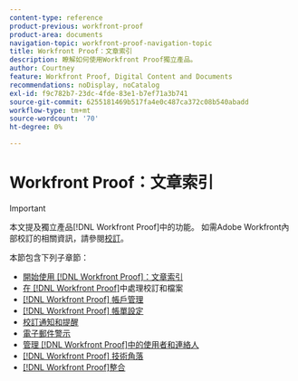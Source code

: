 ```yaml
---
content-type: reference
product-previous: workfront-proof
product-area: documents
navigation-topic: workfront-proof-navigation-topic
title: Workfront Proof：文章索引
description: 瞭解如何使用Workfront Proof獨立產品。
author: Courtney
feature: Workfront Proof, Digital Content and Documents
recommendations: noDisplay, noCatalog
exl-id: f9c782b7-23dc-4fde-83e1-b7ef71a3b741
source-git-commit: 6255181469b517fa4e0c487ca372c08b540abadd
workflow-type: tm+mt
source-wordcount: '70'
ht-degree: 0%

---
```


# Workfront Proof：文章索引

<!-- Audited: 12/2023 -->

>[!IMPORTANT]
>
>本文提及獨立產品[!DNL Workfront Proof]中的功能。 如需Adobe Workfront內部校訂的相關資訊，請參閱[校訂](../review-and-approve-work/proofing/proofing.md)。

本節包含下列子章節：

* [開始使用 [!DNL Workfront Proof]：文章索引](../workfront-proof/wp-getstarted/getting-started-with-workfront-proof.md)
* [在 [!DNL Workfront Proof]](../workfront-proof/wp-work-proofsfiles/wp-work-proofs-files.md)中處理校訂和檔案
* [[!DNL Workfront Proof] 帳戶管理](../workfront-proof/wp-acct-admin/wp-account-admin.md)
* [[!DNL Workfront Proof] 帳單設定](../workfront-proof/wp-billingsettings/wp-billing-settings.md)
* [校訂通知和提醒](../workfront-proof/wp-emailsntfctns/wp-emails-and-notifications.md)
* [電子郵件警示](../workfront-proof/wp-emailsntfctns/email-alerts/email-alerts.md)
* [管理 [!DNL Workfront Proof]中的使用者和連絡人](../workfront-proof/wp-mnguserscontacts/manage-user-contacts.md)
* [[!DNL Workfront Proof] 技術角落](../workfront-proof/wp-tech-corner/tech-corner.md)
* [[!DNL Workfront Proof]整合](../workfront-proof/wp-integrations/wp-integrations.md)
